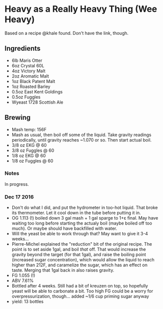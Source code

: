 # Heavy as a Really Heavy Thing (Wee Heavy)

Based on a recipe @khale found. Don't have the link, though.

## Ingredients

* 6lb Maris Otter
* 6oz Crystal 60L
* 4oz Victory Malt
* 2oz Aromatic Malt
* 1oz Black Patent Malt
* 1oz Roasted Barley
* 0.5oz East Kent Goldings
* 0.5oz Fuggles
* Wyeast 1728 Scottish Ale

## Brewing

* Mash temp: 156F
* Mash as usual, then boil off some of the liquid. Take gravity readings
  periodically, until gravity reaches ~1.070 or so. Then start actual boil.
* 3/8 oz EKG @ 60
* 3/8 oz Fuggles @ 60
* 1/8 oz EKG @ 60
* 1/8 oz Fuggles @ 60

### Notes

In progress.

### Dec 17 2016
* Don't do what I did, and put the hydrometer in too-hot liquid. That
  broke its thermometer. Let it cool down in the tube before putting
  it in.
* OG 1.113 (!) boiled down 3 gal mash + 1 gal sparge to 1+ε final.
  May have waiting too long before starting the actualy boil (maybe
  boiled off too much). Or maybe should have backfilled with water.
* Will the yeast be able to work through that? May want to give it 3-4
  weeks...
* Pierre-Michel explained the "reduction" bit of the original recipe.
  The point is to set aside 1gal, and boil *that* off. That would
  increase the gravity beyond the target (for that 1gal), and raise the
  boiling point (increased sugar concentration), which would allow the
  liquid to reach higher than 212F, and caramelize the sugar, which has
  an effect on taste. Merging that 1gal back in also raises gravity.
* FG 1.055 (!)
* ABV 7.61%
* Bottled after 4 weeks. Still had a bit of kreuzen on top, so hopefully
  yeast will be able to carbonate a bit. Too high FG could be a worry
  for overpressurization, though...
  added ~1/6 cup priming sugar anyway
* yield: 13 bottles
